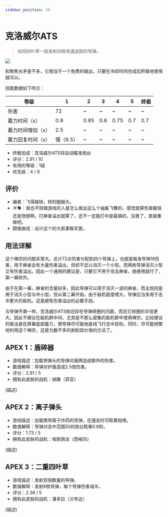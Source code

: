 ```yaml
---
sidebar_position: 20
---
```


# 克洛威尔ATS

> 如同四叶草一般发射四枚快速追踪的导弹。

<img src="/terms/ATS.png" style={{zoom:0.45}}/>

和聚焦长矛差不多，它相当于一个免费的输出，只要在冷却时间完成后积极地使用就可以。

技能数据如下所示：

| 等级              | 1         | 2    | 3    | 4    | 5    | 终极 |
| ----------------- | --------- | ---- | ---- | ---- | ---- | ---- |
| 伤害              | 72        | ~    | ~    | ~    | ~    | ~    |
| 蓄力时间（s）     | 0.9       | 0.85 | 0.8  | 0.75 | 0.7  | 0.7  |
| 蓄力时间增加（s） | 2.5       | ~    | ~    | ~    | ~    | ~    |
| 蓄力回复时间（s） | 慢（6.5） | ~    | ~    | ~    | ~    | ~    |

- 终极加成：克洛威尔ATS将自动瞄准炮台
- 评分：2.91 / 10
- 有用的等级：1级
- 优先级：4 / 8

## 评价

- 编者：飞得越快，转的圈越大。
- ☀🐕：我也不知做游戏的人是怎么做出这么个抽象飞舞的，感觉就算伤害翻倍还是很弱啊，打麻雀溢出就算了，还不一定能打中是最搞的，没救了，直接重做吧。
- 圆锥曲线：设计这个的大抵事叛军罢。

## 用法详解

这个禅宗的问题非常大。总计72点伤害分配到四个导弹上，也就是每发导弹18伤害，用于麻雀会有大量伤害溢出，但却不足以消灭一个小型。而两枚导弹消灭小型又有伤害溢出。因此一个通用的建议是，只要它不用于攻击麻雀，随便用就行了，第一幕除外。

由于在第一幕，麻雀的含量较多，因此导弹可以用于消灭一波的麻雀，而主炮则是用于消灭小型与中小型。但从第二幕开始，由于敌机密度增大，导弹应当多用于击中更大的敌机。这是避免伤害溢出的必要手段。

与导弹齐袭一样，克洛威尔ATS依旧存在导弹转圈的问题，而且它转圈的半径更大。因此不建议在敌机群中间，尤其是不那么密集的敌机群中使用禅宗。比较建议的做法是在屏幕底部蓄力，使导弹尽可能地直线飞行击中目标。同时，尽可能频繁地利用这个禅宗，这是为数不多的剥削其价值的方法了。

## APEX 1：盾碎器

- 游戏描述：加载带弹头的导弹对盾牌造成额外的伤害。
- 数值解释：导弹对护盾造成2.5倍伤害。
- 评分：2.91 / 5
- 拥有此皮肤的战机：纳雅（菲亚）

(描述)

## APEX 2：离子弹头

- 游戏描述：加载携带离子炸药的导弹，在撞击时可眩晕炮塔。
- 数值解释：导弹对击中范围50的炮台眩晕0.6秒。
- 评分：1.73 / 5
- 拥有此皮肤的战机：埃斯佩龙（西格玛）

(描述)

## APEX 3：二重四叶草

- 游戏描述：发射双倍数量的导弹。
- 数值解释：发射8枚导弹，每个导弹伤害减半。
- 评分：2.36 / 5
- 拥有此皮肤的战机：潘多拉（兰布达）

(描述)

